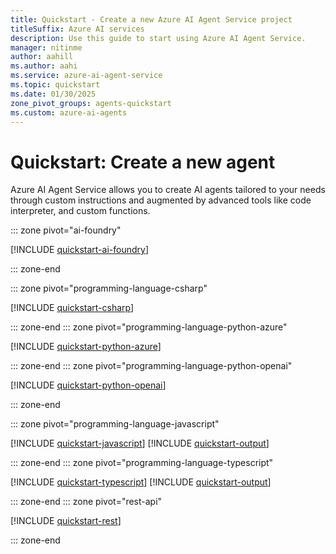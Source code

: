 ```yaml
---
title: Quickstart - Create a new Azure AI Agent Service project
titleSuffix: Azure AI services
description: Use this guide to start using Azure AI Agent Service.
manager: nitinme
author: aahill
ms.author: aahi
ms.service: azure-ai-agent-service
ms.topic: quickstart
ms.date: 01/30/2025
zone_pivot_groups: agents-quickstart
ms.custom: azure-ai-agents
---
```


# Quickstart: Create a new agent

Azure AI Agent Service allows you to create AI agents tailored to your needs through custom instructions and augmented by advanced tools like code interpreter, and custom functions.

::: zone pivot="ai-foundry"

[!INCLUDE [quickstart-ai-foundry](includes/quickstart-foundry.md)]

::: zone-end

::: zone pivot="programming-language-csharp"

[!INCLUDE [quickstart-csharp](includes/quickstart-csharp.md)]

::: zone-end
::: zone pivot="programming-language-python-azure"

[!INCLUDE [quickstart-python-azure](includes/quickstart-python.md)]

::: zone-end
::: zone pivot="programming-language-python-openai"

[!INCLUDE [quickstart-python-openai](includes/quickstart-python-openai.md)]

::: zone-end

::: zone pivot="programming-language-javascript"

[!INCLUDE [quickstart-javascript](includes/quickstart-javascript.md)]
[!INCLUDE [quickstart-output](includes/quickstart-output.md)]

::: zone-end
::: zone pivot="programming-language-typescript"

[!INCLUDE [quickstart-typescript](includes/quickstart-typescript.md)]
[!INCLUDE [quickstart-output](includes/quickstart-output.md)]

::: zone-end
::: zone pivot="rest-api"

[!INCLUDE [quickstart-rest](includes/quickstart-rest.md)]

::: zone-end



